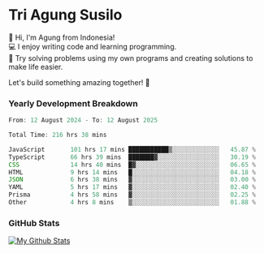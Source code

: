 # Tri Agung Susilo

👋 Hi, I'm Agung from Indonesia!<br>
💻 I enjoy writing code and learning programming.<br>
🧠 Try solving problems using my own programs and creating solutions to make life easier.

Let's build something amazing together! 🚀

### Yearly Development Breakdown

<!--START_SECTION:waka-->

```TypeScript JavaScript PHP
From: 12 August 2024 - To: 12 August 2025

Total Time: 216 hrs 38 mins

JavaScript       101 hrs 17 mins ███████████▒░░░░░░░░░░░░░   45.87 %
TypeScript       66 hrs 39 mins  ███████▓░░░░░░░░░░░░░░░░░   30.19 %
CSS              14 hrs 40 mins  █▓░░░░░░░░░░░░░░░░░░░░░░░   06.65 %
HTML             9 hrs 14 mins   █░░░░░░░░░░░░░░░░░░░░░░░░   04.18 %
JSON             6 hrs 38 mins   ▓░░░░░░░░░░░░░░░░░░░░░░░░   03.00 %
YAML             5 hrs 17 mins   ▓░░░░░░░░░░░░░░░░░░░░░░░░   02.40 %
Prisma           4 hrs 58 mins   ▓░░░░░░░░░░░░░░░░░░░░░░░░   02.25 %
Other            4 hrs 8 mins    ▒░░░░░░░░░░░░░░░░░░░░░░░░   01.88 %
```

<!--END_SECTION:waka-->

### GitHub Stats

[![My Github Stats](https://github-readme-stats.vercel.app/api?username=triagung128&show_icons=true&hide=contribs,issues&count_private=true&theme=tokyonight)](https://github.com/triagung128)

<!-- [![Top Langs](https://github-readme-stats.vercel.app/api/top-langs/?username=triagung128&layout=compact)](https://github.com/triagung128) -->
